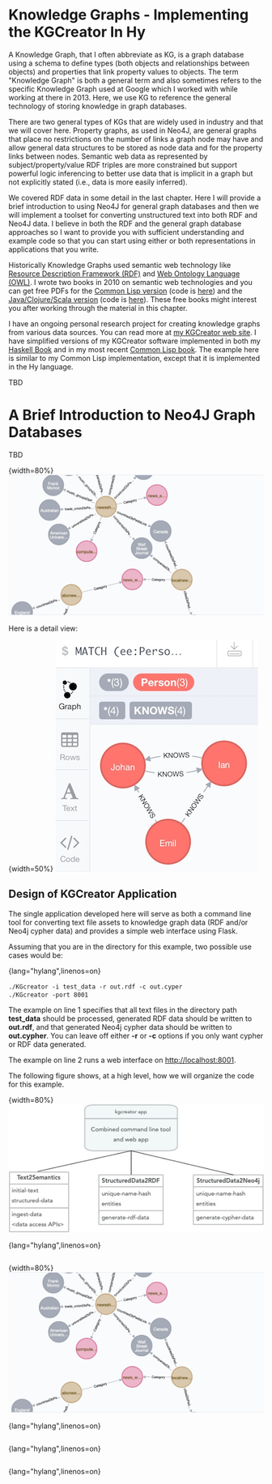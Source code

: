 # Knowledge Graphs - Implementing the KGCreator In Hy

A Knowledge Graph, that I often abbreviate as KG, is a graph database using a schema to define types (both objects and relationships between objects) and properties that link property values to objects. The term "Knowledge Graph" is both a general term and also sometimes refers to the specific Knowledge Graph used at Google which I worked with while working at there in 2013. Here, we use KG to reference the general technology of storing knowledge in graph databases.

There are two general types of KGs that are widely used in industry and that we will cover here. Property graphs, as used in Neo4J, are general graphs that place no restrictions on the number of links a graph node may have and allow general data structures to be stored as node data and for the property links between nodes. Semantic web data as represented by subject/property/value RDF triples are more constrained but support powerful logic inferencing to better use data that is implicit in a graph but not explicitly stated (i.e., data is more easily inferred).

We covered RDF data in some detail in the last chapter. Here I will provide a brief introduction to using Neo4J for general graph databases and then we will implement a toolset for converting unstructured text into both RDF and Neo4J data. I believe in both the RDF and the general graph database approaches so I want to provide you with sufficient understanding and example code so that you can start using either or both representations in applications that you write.

Historically Knowledge Graphs used semantic web technology like [Resource Description Framework (RDF)](https://en.wikipedia.org/wiki/Resource_Description_Framework) and [Web Ontology Language (OWL)](https://en.wikipedia.org/wiki/Web_Ontology_Language). I wrote two books in 2010 on semantic web technologies and you can get free PDFs for the [Common Lisp version](http://markwatson.com/opencontentdata/book_lisp.pdf) (code is [here](https://github.com/mark-watson/lisp_practical_semantic_web)) and the [Java/Clojure/Scala version](http://markwatson.com/opencontentdata/book_java.pdf) (code is [here](https://github.com/mark-watson/java_practical_semantic_web)). These free books might interest you after working through the material in this chapter.

I have an ongoing personal research project for creating knowledge graphs from various data sources. You can read more at [my KGCreator web site](http://www.kgcreator.com/). I have simplified versions of my KGCreator software implemented in both my [Haskell Book](https://leanpub.com/haskell-cookbook) and in my most recent [Common Lisp book](https://leanpub.com/lovinglisp). The example here is similar to my Common Lisp implementation, except that it is implemented in the Hy language.

TBD

# A Brief Introduction to Neo4J Graph Databases

TBD

{width=80%}
![Part of a Knowledge Graph shown in Neo4j web application console](images/neo4j.jpg)

Here is a detail view:


{width=50%}
![Detail of Neo4j console](images/neo4j_ex1.jpg)



## Design of KGCreator Application

The single application developed here will serve as both a command line tool for converting text file assets to knowledge graph data (RDF and/or Neo4j cypher data) and provides a simple web interface using Flask.

Assuming that you are in the directory for this example, two possible use cases would be:

{lang="hylang",linenos=on}
~~~~~~~~
./KGcreator -i test_data -r out.rdf -c out.cyper
./KGcreator -port 8001
~~~~~~~~
The example on line 1 specifies that all text files in the directory path **test_data** should be processed, generated RDF data should be written to **out.rdf**, and that generated Neo4j cypher data should be written to **out.cypher**. You can leave off either **-r** or **-c** options if you only want cypher or RDF data generated.

The example on line 2 runs a web interface on [http://localhost:8001](http://localhost:8001).

The following figure shows, at a high level, how we will organize the code for this example.

{width=80%}
![Main application and three utility classes for KGCreator](images/kg_overview.jpg)


{lang="hylang",linenos=on}
~~~~~~~~

~~~~~~~~




{width=80%}
![Part of a Knowledge Graph shown in Neo4j web application console](images/neo4j.jpg)




{lang="hylang",linenos=on}
~~~~~~~~

~~~~~~~~








{lang="hylang",linenos=on}
~~~~~~~~

~~~~~~~~







{lang="hylang",linenos=on}
~~~~~~~~

~~~~~~~~

